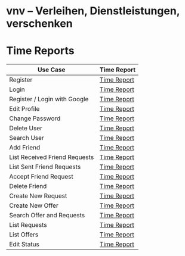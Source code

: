 # vnv – Verleihen, Dienstleistungen, verschenken
# Time Reports

Use Case                      | Time Report
--------------------------    |------------
Register                      |[Time Report](https://vnv.myjetbrains.com/youtrack/reports/time/125-18)
Login                         |[Time Report](https://vnv.myjetbrains.com/youtrack/reports/time/125-13)
Register / Login with Google  |[Time Report](https://vnv.myjetbrains.com/youtrack/reports/time/125-30)
Edit Profile                  |[Time Report](https://vnv.myjetbrains.com/youtrack/reports/time/125-17)
Change Password               |[Time Report](https://vnv.myjetbrains.com/youtrack/reports/time/125-15)
Delete User                   |[Time Report](https://vnv.myjetbrains.com/youtrack/reports/time/125-16)
Search User                   |[Time Report](https://vnv.myjetbrains.com/youtrack/reports/time/125-12)
Add Friend                    |[Time Report](https://vnv.myjetbrains.com/youtrack/reports/time/125-14)
List Received Friend Requests |[Time Report](https://vnv.myjetbrains.com/youtrack/reports/time/125-22)
List Sent Friend Requests     |[Time Report](https://vnv.myjetbrains.com/youtrack/reports/time/125-29)
Accept Friend Request         |[Time Report](https://vnv.myjetbrains.com/youtrack/reports/time/125-24)
Delete Friend                 |[Time Report](https://vnv.myjetbrains.com/youtrack/reports/time/125-23)
Create New Request            |[Time Report](https://vnv.myjetbrains.com/youtrack/reports/time/125-25)
Create New Offer              |[Time Report](https://vnv.myjetbrains.com/youtrack/reports/time/125-19)
Search Offer and Requests     |[Time Report](https://vnv.myjetbrains.com/youtrack/reports/time/125-28)
List Requests                 |[Time Report](https://vnv.myjetbrains.com/youtrack/reports/time/125-27)
List Offers                   |[Time Report](https://vnv.myjetbrains.com/youtrack/reports/time/125-26)
Edit Status                   |[Time Report](https://vnv.myjetbrains.com/youtrack/reports/time/125-21)